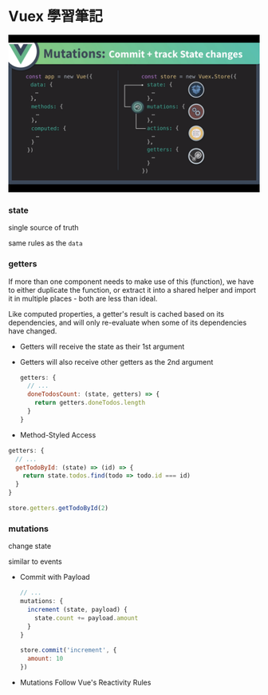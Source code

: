 # Vuex 學習筆記

![vuex-mutation](images/vuex-mutation.png)



### state

single source of truth

same rules as the `data`

### getters

If more than one component needs to make use of this (function), we have to either duplicate the function, or extract it into a shared helper and import it in multiple places - both are less than ideal.

Like computed properties, a getter's result is cached based on its dependencies, and will only re-evaluate when some of its dependencies have changed.

- Getters will receive the state as their 1st argument

- Getters will also receive other getters as the 2nd argument

  ```javascript
  getters: {
    // ...
    doneTodosCount: (state, getters) => {
      return getters.doneTodos.length
    }
  }
  ```

  

- Method-Styled Access

```javascript
getters: {
  // ...
  getTodoById: (state) => (id) => {
    return state.todos.find(todo => todo.id === id)
  }
}
```

```javascript
store.getters.getTodoById(2)
```





### mutations

change state

similar to events

- Commit with Payload

  ```javascript
  // ...
  mutations: {
    increment (state, payload) {
      state.count += payload.amount
    }
  }
  ```

  ```javascript
  store.commit('increment', {
    amount: 10
  })
  ```

- Mutations Follow Vue's Reactivity Rules

  
